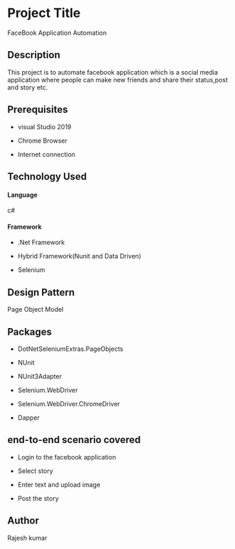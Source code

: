 # Project Title
FaceBook Application Automation

## Description
This project is to automate facebook application which is a social media application where people can make new friends and share their status,post and story etc.

## Prerequisites
* visual Studio 2019

* Chrome Browser

* Internet connection

## Technology Used
#### Language
c#

#### Framework
* .Net Framework

* Hybrid Framework(Nunit and Data Driven)

* Selenium 

## Design Pattern
Page Object Model

## Packages
* DotNetSeleniumExtras.PageObjects

* NUnit

* NUnit3Adapter

* Selenium.WebDriver

* Selenium.WebDriver.ChromeDriver

* Dapper

## end-to-end scenario covered
* Login to the facebook application

* Select story

* Enter text and upload image 

* Post the story

## Author
Rajesh kumar
